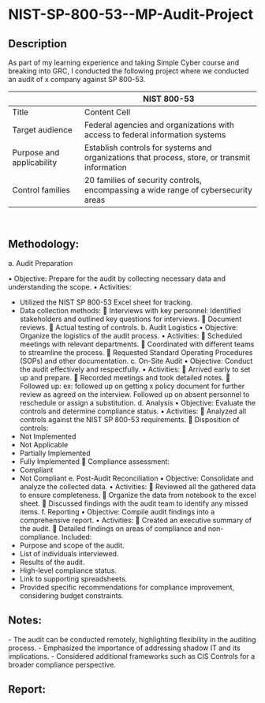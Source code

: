 # NIST-SP-800-53--MP-Audit-Project



<h2>Description</h2>
As part of my learning experience and taking Simple Cyber course and breaking into GRC, I conducted the following project where we conducted an audit of x company against SP 800-53.


|               | NIST 800-53   |
| ------------- | ------------- |
| Title         | Content Cell  |
| Target audience  | Federal agencies and organizations with access to federal information systems  |
| Purpose and applicability  | Establish controls for systems and organizations that process, store, or transmit information  |
| Control families  | 20 families of security controls, encompassing a wide range of cybersecurity areas  |

<br />


<h2>Methodology:</h2>

a.	Audit Preparation

•	Objective: Prepare for the audit by collecting necessary data and understanding the scope.
•	Activities:
- Utilized the NIST SP 800-53 Excel sheet for tracking.
- Data collection methods:
	Interviews with key personnel: Identified stakeholders and outlined key questions for interviews.
	Document reviews.
	Actual testing of controls.
b.	 Audit Logistics
•	Objective: Organize the logistics of the audit process.
•	Activities:
	Scheduled meetings with relevant departments.
	Coordinated with different teams to streamline the process.
	Requested Standard Operating Procedures (SOPs) and other documentation.
c.	 On-Site Audit
•	Objective: Conduct the audit effectively and respectfully.
•	Activities:
	Arrived early to set up and prepare.
	Recorded meetings and took detailed notes.
	Followed up: ex: followed up on getting x policy document for further review as agreed on the interview. Followed up on absent personnel to reschedule or assign a substitution. 
d.	Analysis
•	Objective: Evaluate the controls and determine compliance status.
•	Activities:
	Analyzed all controls against the NIST SP 800-53 requirements.
	Disposition of controls:
-	Not Implemented
-	Not Applicable
-	Partially Implemented
-	Fully Implemented
	Compliance assessment:
-	Compliant
-	Not Compliant
e.	Post-Audit Reconciliation
•	Objective: Consolidate and analyze the collected data.
•	Activities:
	Reviewed all the gathered data to ensure completeness.
	Organize the data from notebook to the excel sheet. 
	Discussed findings with the audit team to identify any missed items.
f.	Reporting
•	Objective: Compile audit findings into a comprehensive report.
•	Activities:
	Created an executive summary of the audit.
	Detailed findings on areas of compliance and non-compliance. Included:
-	Purpose and scope of the audit.
-	List of individuals interviewed.
-	Results of the audit.
-	High-level compliance status.
-	Link to supporting spreadsheets.
-	Provided specific recommendations for compliance improvement, considering budget constraints.

<h2>Notes:</h2>
- The audit can be conducted remotely, highlighting flexibility in the auditing process.
- Emphasized the importance of addressing shadow IT and its implications.
- Considered additional frameworks such as CIS Controls for a broader compliance perspective.


<h2>Report: </h2>


